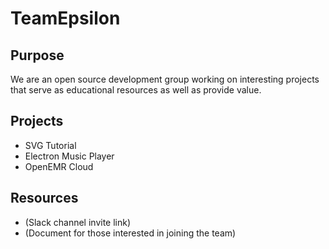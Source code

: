 # TeamEpsilon

## Purpose

We are an open source development group working on interesting projects that serve as educational resources as well as provide value.

## Projects

- SVG Tutorial
- Electron Music Player
- OpenEMR Cloud

## Resources

- (Slack channel invite link)
- (Document for those interested in joining the team)

